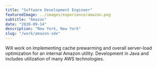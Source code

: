 ```yaml
---
title: "Software Development Engineer"
featuredImage: ../images/experience/amazon.png
subtitle: "Amazon"
date: "2020-09-14"
description: "New York, New York"
slug: "/work/amazon-sde"
---
```


Will work on implementing cache prewarming and overall server-load optimization for an internal Amazon utility. Development in Java and includes utilization of many AWS technologies.